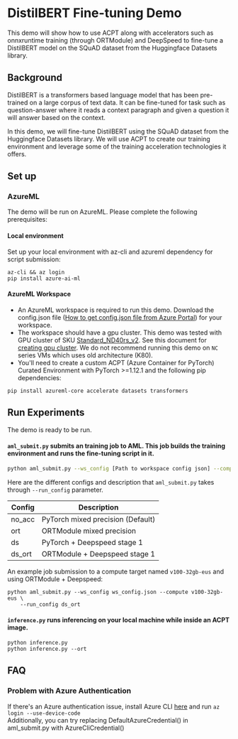 # DistilBERT Fine-tuning Demo

This demo will show how to use ACPT along with accelerators such as onnxruntime training (through ORTModule) and DeepSpeed to fine-tune a DistilBERT model on the SQuAD dataset from the Huggingface Datasets library.

## Background

DistilBERT is a transformers based language model that has been pre-trained on a large corpus of text data. It can be fine-tuned for task such as question-answer where it reads a context paragraph and given a question it will answer based on the context.

In this demo, we will fine-tune DistilBERT using the SQuAD dataset from the Huggingface Datasets library. We will use ACPT to create our training environment and leverage some of the training acceleration technologies it offers.

## Set up

### AzureML
The demo will be run on AzureML. Please complete the following prerequisites:

#### Local environment
Set up your local environment with az-cli and azureml dependency for script submission:

```
az-cli && az login
pip install azure-ai-ml
```

#### AzureML Workspace
- An AzureML workspace is required to run this demo. Download the config.json file ([How to get config.json file from Azure Portal](https://docs.microsoft.com/en-us/azure/machine-learning/how-to-configure-environment#workspace)) for your workspace.
- The workspace should have a gpu cluster. This demo was tested with GPU cluster of SKU [Standard_ND40rs_v2](https://docs.microsoft.com/en-us/azure/virtual-machines/ndv2-series). See this document for [creating gpu cluster](https://docs.microsoft.com/en-us/azure/machine-learning/how-to-create-attach-compute-cluster?tabs=python). We do not recommend running this demo on `NC` series VMs which uses old architecture (K80).
- You'll need to create a custom ACPT (Azure Container for PyTorch) Curated Environment with PyTorch >=1.12.1 and the following pip dependencies:
```
pip install azureml-core accelerate datasets transformers
```

## Run Experiments
The demo is ready to be run.

#### `aml_submit.py` submits an training job to AML. This job builds the training environment and runs the fine-tuning script in it.

```bash
python aml_submit.py --ws_config [Path to workspace config json] --compute [Name of gpu cluster] --run_config [Accelerator configuration]
```

Here are the different configs and description that `aml_submit.py` takes through `--run_config` parameter.

| Config    | Description |
|-----------|-------------|
| no_acc    | PyTorch mixed precision (Default) |
| ort       | ORTModule mixed precision |
| ds        | PyTorch + Deepspeed stage 1 |
| ds_ort    | ORTModule + Deepspeed stage 1|

An example job submission to a compute target named `v100-32gb-eus` and using ORTModule + Deepspeed:

```
python aml_submit.py --ws_config ws_config.json --compute v100-32gb-eus \
    --run_config ds_ort
```

#### `inference.py` runs inferencing on your local machine while inside an ACPT image. 

```
python inference.py
python inference.py --ort
```

## FAQ
### Problem with Azure Authentication
If there's an Azure authentication issue, install Azure CLI [here](https://docs.microsoft.com/en-us/cli/azure/) and run `az login --use-device-code`
<br>Additionally, you can try replacing DefaultAzureCredential() in aml_submit.py with AzureCliCredential()
